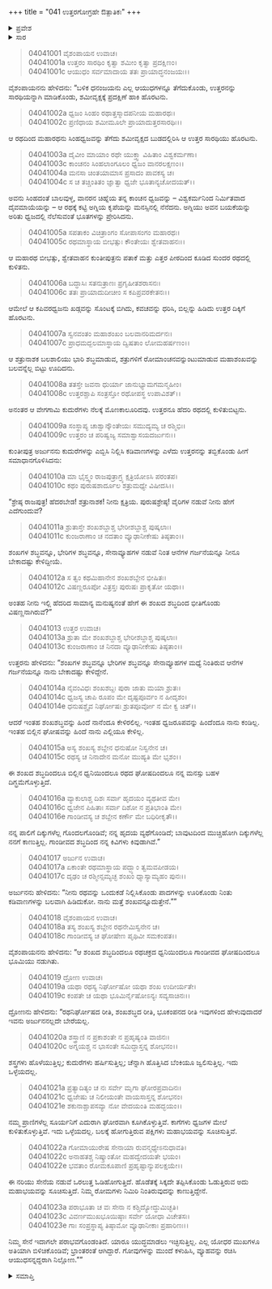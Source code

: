 +++
title = "041 ಉತ್ತರಗೋಗ್ರಹೇ ಔತ್ಪಾತಿಕಃ"
+++

<details><summary>ಪ್ರವೇಶ</summary>


।।   ಓಂ ಓಂ ನಮೋ ನಾರಾಯಣಾಯ।।   ಶ್ರೀ ವೇದವ್ಯಾಸಾಯ ನಮಃ ।।

ಶ್ರೀ ಕೃಷ್ಣದ್ವೈಪಾಯನ ವೇದವ್ಯಾಸ ವಿರಚಿತ  

**ಶ್ರೀ ಮಹಾಭಾರತ**

**ವಿರಾಟ ಪರ್ವ**

**ಗೋಹರಣ ಪರ್ವ**

**ಅಧ್ಯಾಯ 41**

</details>


<details><summary>ಸಾರ</summary>

ಅರ್ಜುನನು ಮಹಾಶಂಖವನ್ನು ಊದುವುದು (1-7). ಶಂಖದ ಮಹಾಸ್ವನವನ್ನು ಕೇಳಿ ಉತ್ತರನು ನಡುಗಲು, ಅರ್ಜುನನು ಅವನಿಗೆ ಆಶ್ವಾಸನೆಯನ್ನಿತ್ತು ಇನ್ನೊಮ್ಮೆ ಶಂಖವನ್ನು ಮೊಳಗಿಸುವುದು (8-17). ಶಂಖಧ್ವನಿಯನ್ನು ಕೇಳಿ ಕೌರವ ಸೇನೆಯಲ್ಲಿದ್ದ ದ್ರೋಣನು ಅದು ಅರ್ಜುನನ ಶಂಖಧ್ವನಿಯೇ ಹೌದು ಎಂದೂ, ಕುರುಸೇನೆಗೆ ಆಪತ್ತನ್ನು ಸೂಚಿಸುವ ಶಕುನಗಳು ಕಾಣಿಸಿಕೊಳ್ಳುತ್ತಿವೆ ಎಂದೂ, ಎಲ್ಲರೂ ಸಾವಧಾನರಾಗಿರಬೇಕೆಂದೂ ಎಚ್ಚರಿಸುವುದು (18-23).

</details>


> 04041001 ವೈಶಂಪಾಯನ ಉವಾಚ।  
04041001a ಉತ್ತರಂ ಸಾರಥಿಂ ಕೃತ್ವಾ ಶಮೀಂ ಕೃತ್ವಾ ಪ್ರದಕ್ಷಿಣಂ।  
04041001c ಆಯುಧಂ ಸರ್ವಮಾದಾಯ ತತಃ ಪ್ರಾಯಾದ್ಧನಂಜಯಃ।।

ವೈಶಂಪಾಯನನು ಹೇಳಿದನು: “ಬಳಿಕ ಧನಂಜಯನು ಎಲ್ಲ ಆಯುಧಗಳನ್ನೂ ತೆಗೆದುಕೊಂಡು, ಉತ್ತರನನ್ನು ಸಾರಥಿಯನ್ನಾಗಿ ಮಾಡಿಕೊಂಡು, ಶಮೀವೃಕ್ಷಕ್ಕೆ ಪ್ರದಕ್ಷಿಣೆ ಹಾಕಿ ಹೊರಟನು.

> 04041002a ಧ್ವಜಂ ಸಿಂಹಂ ರಥಾತ್ತಸ್ಮಾದಪನೀಯ ಮಹಾರಥಃ।  
04041002c ಪ್ರಣಿಧಾಯ ಶಮೀಮೂಲೇ ಪ್ರಾಯಾದುತ್ತರಸಾರಥಿಃ।।

ಆ ರಥದಿಂದ ಮಹಾರಥನು ಸಿಂಹಧ್ವಜವನ್ನು ತೆಗೆದು ಶಮೀವೃಕ್ಷದ ಬುಡದಲ್ಲಿರಿಸಿ ಆ ಉತ್ತರ ಸಾರಥಿಯು ಹೊರಟನು.

> 04041003a ದೈವೀಂ ಮಾಯಾಂ ರಥೇ ಯುಕ್ತ್ವಾ ವಿಹಿತಾಂ ವಿಶ್ವಕರ್ಮಣಾ।   
04041003c ಕಾಂಚನಂ ಸಿಂಹಲಾಂಗೂಲಂ ಧ್ವಜಂ ವಾನರಲಕ್ಷಣಂ।।  
04041004a ಮನಸಾ ಚಿಂತಯಾಮಾಸ ಪ್ರಸಾದಂ ಪಾವಕಸ್ಯ ಚ।  
04041004c ಸ ಚ ತಚ್ಚಿಂತಿತಂ ಜ್ಞಾತ್ವಾ ಧ್ವಜೇ ಭೂತಾನ್ಯಚೋದಯತ್।।

ಅವನು ಸಿಂಹದಂತೆ ಬಾಲವುಳ್ಳ, ವಾನರನ ಚಿಹ್ನೆಯ ತನ್ನ ಕಾಂಚನ ಧ್ವಜವನ್ನು – ವಿಶ್ವಕರ್ಮನಿಂದ ನಿರ್ಮಿತವಾದ ದೈವಮಾಯೆಯನ್ನು – ಆ ರಥಕ್ಕೆ ಕಟ್ಟಿ ಅಗ್ನಿಯ ಕೃಪೆಯನ್ನು ಮನಸ್ಸಿನಲ್ಲಿ ನೆನೆದನು. ಅಗ್ನಿಯು ಅವನ ಬಯಕೆಯನ್ನು ಅರಿತು ಧ್ವಜದಲ್ಲಿ ನೆಲೆಸುವಂತೆ ಭೂತಗಳನ್ನು ಪ್ರೇರಿಸಿದನು.

> 04041005a ಸಪತಾಕಂ ವಿಚಿತ್ರಾಂಗಂ ಸೋಪಾಸಂಗಂ ಮಹಾರಥಃ।  
04041005c ರಥಮಾಸ್ಥಾಯ ಬೀಭತ್ಸುಃ ಕೌಂತೇಯಃ ಶ್ವೇತವಾಹನಃ।।

ಆ ಮಹಾರಥ ಬೀಭತ್ಸು, ಶ್ವೇತವಾಹನ ಕುಂತೀಪುತ್ರನು ಪತಾಕೆ ಮತ್ತು ಎತ್ತರ ಪೀಠದಿಂದ ಕೂಡಿದ ಸುಂದರ ರಥದಲ್ಲಿ ಕುಳಿತನು.

> 04041006a ಬದ್ಧಾಸಿಃ ಸತನುತ್ರಾಣಃ ಪ್ರಗೃಹೀತಶರಾಸನಃ।  
04041006c ತತಃ ಪ್ರಾಯಾದುದೀಚೀಂ ಸ ಕಪಿಪ್ರವರಕೇತನಃ।।

ಆಮೇಲೆ ಆ ಕಪಿವರಧ್ವಜನು ಖಡ್ಗವನ್ನು ಸೊಂಟಕ್ಕೆ ಬಿಗಿದು, ಕವಚವನ್ನು ಧರಿಸಿ, ಬಿಲ್ಲನ್ನು ಹಿಡಿದು ಉತ್ತರ ದಿಕ್ಕಿಗೆ ಹೊರಟನು.

> 04041007a ಸ್ವನವಂತಂ ಮಹಾಶಂಖಂ ಬಲವಾನರಿಮರ್ದನಃ।  
04041007c ಪ್ರಾಧಮದ್ಬಲಮಾಸ್ಥಾಯ ದ್ವಿಷತಾಂ ಲೋಮಹರ್ಷಣಂ।।

ಆ ಶತ್ರುನಾಶಕ ಬಲಶಾಲಿಯು ಭಾರಿ ಶಬ್ಧಮಾಡುವ, ಶತ್ರುಗಳಿಗೆ ರೋಮಾಂಚನವನ್ನುಂಟುಮಾಡುವ ಮಹಾಶಂಖವನ್ನು ಬಲವನ್ನೆಲ್ಲ ಬಿಟ್ಟು ಊದಿದನು.

> 04041008a ತತಸ್ತೇ ಜವನಾ ಧುರ್ಯಾ ಜಾನುಭ್ಯಾಮಗಮನ್ಮಹೀಂ।  
04041008c ಉತ್ತರಶ್ಚಾಪಿ ಸಂತ್ರಸ್ತೋ ರಥೋಪಸ್ಥ ಉಪಾವಿಶತ್।।

ಅನಂತರ ಆ ವೇಗಗಾಮಿ ಕುದುರೆಗಳು ನೆಲಕ್ಕೆ ಮೊಣಕಾಲೂರಿದವು. ಉತ್ತರನೂ ಹೆದರಿ ರಥದಲ್ಲಿ ಕುಳಿತುಬಿಟ್ಟನು.

> 04041009a ಸಂಸ್ಥಾಪ್ಯ ಚಾಶ್ವಾನ್ಕೌಂತೇಯಃ ಸಮುದ್ಯಮ್ಯ ಚ ರಶ್ಮಿಭಿಃ।   
04041009c ಉತ್ತರಂ ಚ ಪರಿಷ್ವಜ್ಯ ಸಮಾಶ್ವಾಸಯದರ್ಜುನಃ।।

ಕುಂತೀಪುತ್ರ ಅರ್ಜುನನು ಕುದುರೆಗಳನ್ನು ಎಬ್ಬಿಸಿ ನಿಲ್ಲಿಸಿ ಕಡಿವಾಣಗಳನ್ನು ಎಳೆದು ಉತ್ತರನನ್ನು ತಬ್ಬಿಕೊಂಡು ಹೀಗೆ ಸಮಾಧಾನಗೊಳಿಸಿದನು:

> 04041010a ಮಾ ಭೈಸ್ತ್ವಂ ರಾಜಪುತ್ರಾಗ್ರ್ಯ ಕ್ಷತ್ರಿಯೋಽಸಿ ಪರಂತಪ।  
04041010c ಕಥಂ ಪುರುಷಶಾರ್ದೂಲ ಶತ್ರುಮಧ್ಯೇ ವಿಷೀದಸಿ।।

“ಶ್ರೇಷ್ಠ ರಾಜಪುತ್ರ! ಹೆದರಬೇಡ! ಶತ್ರುನಾಶಕ! ನೀನು ಕ್ಷತ್ರಿಯ. ಪುರುಷಶ್ರೇಷ್ಠ! ವೈರಿಗಳ ನಡುವೆ ನೀನು ಹೇಗೆ ಎದೆಗುಂದುವೆ?

> 04041011a ಶ್ರುತಾಸ್ತೇ ಶಂಖಶಬ್ದಾಶ್ಚ ಭೇರೀಶಬ್ದಾಶ್ಚ ಪುಷ್ಕಲಾಃ।  
04041011c ಕುಂಜರಾಣಾಂ ಚ ನದತಾಂ ವ್ಯೂಢಾನೀಕೇಷು ತಿಷ್ಠತಾಂ।।

ಶಂಖಗಳ ಶಬ್ಧವನ್ನೂ, ಭೇರಿಗಳ ಶಬ್ಧವನ್ನೂ, ಸೇನಾವ್ಯೂಹಗಳ ನಡುವೆ ನಿಂತ ಆನೆಗಳ ಗರ್ಜನೆಯನ್ನೂ ನೀನೂ ಬೇಕಾದಷ್ಟು ಕೇಳಿದ್ದೀಯೆ.

> 04041012a ಸ ತ್ವಂ ಕಥಮಿಹಾನೇನ ಶಂಖಶಬ್ದೇನ ಭೀಷಿತಃ।  
04041012c ವಿಷಣ್ಣರೂಪೋ ವಿತ್ರಸ್ತಃ ಪುರುಷಃ ಪ್ರಾಕೃತೋ ಯಥಾ।।

ಅಂತಹ ನೀನು ಇಲ್ಲಿ ಹೆದರಿದ ಸಾಮಾನ್ಯ ಮನುಷ್ಯನಂತೆ ಹೇಗೆ ಈ ಶಂಖದ ಶಬ್ಧದಿಂದ ಭೀತಿಗೊಂಡು ವಿಷಣ್ಣನಾಗಿರುವೆ?”

> 04041013 ಉತ್ತರ ಉವಾಚ।  
04041013a ಶ್ರುತಾ ಮೇ ಶಂಖಶಬ್ದಾಶ್ಚ ಭೇರೀಶಬ್ದಾಶ್ಚ ಪುಷ್ಕಲಾಃ।  
04041013c ಕುಂಜರಾಣಾಂ ಚ ನಿನದಾ ವ್ಯೂಢಾನೀಕೇಷು ತಿಷ್ಠತಾಂ।।

ಉತ್ತರನು ಹೇಳಿದನು: “ಶಂಖಗಳ ಶಬ್ಧವನ್ನೂ ಭೇರಿಗಳ ಶಬ್ಧವನ್ನೂ ಸೇನಾವ್ಯೂಹಗಳ ಮಧ್ಯೆ ನಿಂತಿರುವ ಆನೆಗಳ ಗರ್ಜನೆಯನ್ನೂ ನಾನು ಬೇಕಾದಷ್ಟು ಕೇಳಿದ್ದೇನೆ.

> 04041014a ನೈವಂವಿಧಃ ಶಂಖಶಬ್ದಃ ಪುರಾ ಜಾತು ಮಯಾ ಶ್ರುತಃ।   
04041014c ಧ್ವಜಸ್ಯ ಚಾಪಿ ರೂಪಂ ಮೇ ದೃಷ್ಟಪೂರ್ವಂ ನ ಹೀದೃಶಂ।  
04041014e ಧನುಷಶ್ಚೈವ ನಿರ್ಘೋಷಃ ಶ್ರುತಪೂರ್ವೋ ನ ಮೇ ಕ್ವ ಚಿತ್।।

ಆದರೆ ಇಂತಹ ಶಂಖಶಬ್ಧವನ್ನು ಹಿಂದೆ ನಾನೆಂದೂ ಕೇಳಿರಲಿಲ್ಲ. ಇಂತಹ ಧ್ವಜರೂಪವನ್ನು ಹಿಂದೆಂದೂ ನಾನು ಕಂಡಿಲ್ಲ. ಇಂತಹ ಬಿಲ್ಲಿನ ಘೋಷವನ್ನು ಹಿಂದೆ ನಾನು ಎಲ್ಲಿಯೂ ಕೇಳಿಲ್ಲ.

> 04041015a ಅಸ್ಯ ಶಂಖಸ್ಯ ಶಬ್ದೇನ ಧನುಷೋ ನಿಸ್ವನೇನ ಚ।  
04041015c ರಥಸ್ಯ ಚ ನಿನಾದೇನ ಮನೋ ಮುಹ್ಯತಿ ಮೇ ಭೃಶಂ।।

ಈ ಶಂಖದ ಶಬ್ಧದಿಂದಲೂ ಬಿಲ್ಲಿನ ಧ್ವನಿಯಿಂದಲೂ ರಥದ ಘೋಷದಿಂದಲೂ ನನ್ನ ಮನಸ್ಸು ಬಹಳ ದಿಗ್ಭ್ರಮೆಗೊಳ್ಳುತ್ತಿದೆ.

> 04041016a ವ್ಯಾಕುಲಾಶ್ಚ ದಿಶಃ ಸರ್ವಾ ಹೃದಯಂ ವ್ಯಥತೀವ ಮೇ।  
04041016c ಧ್ವಜೇನ ಪಿಹಿತಾಃ ಸರ್ವಾ ದಿಶೋ ನ ಪ್ರತಿಭಾಂತಿ ಮೇ।  
04041016e ಗಾಂಡೀವಸ್ಯ ಚ ಶಬ್ದೇನ ಕರ್ಣೌ ಮೇ ಬಧಿರೀಕೃತೌ।।

ನನ್ನ ಪಾಲಿಗೆ ದಿಕ್ಕುಗಳೆಲ್ಲ ಗೊಂದಲಗೊಂಡಿವೆ; ನನ್ನ ಹೃದಯ ವ್ಯಥೆಗೊಂಡಿದೆ; ಬಾವುಟದಿಂದ ಮುಚ್ಚಿಹೋಗಿ ದಿಕ್ಕುಗಳೆಲ್ಲ ನನಗೆ ಕಾಣುತ್ತಿಲ್ಲ. ಗಾಂಡೀವದ ಶಬ್ಧದಿಂದ ನನ್ನ ಕಿವಿಗಳು ಕಿವುಡಾಗಿವೆ.”

> 04041017 ಅರ್ಜುನ ಉವಾಚ।  
04041017a ಏಕಾಂತೇ ರಥಮಾಸ್ಥಾಯ ಪದ್ಭ್ಯಾಂ ತ್ವಮವಪೀಡಯ।   
04041017c ದೃಢಂ ಚ ರಶ್ಮೀನ್ಸಮ್ಯಚ್ಛ ಶಂಖಂ ಧ್ಮಾಸ್ಯಾಮ್ಯಹಂ ಪುನಃ।।

ಅರ್ಜುನನು ಹೇಳಿದನು: “ನೀನು ರಥವನ್ನು ಒಂದುಕಡೆ ನಿಲ್ಲಿಸಿಕೊಂಡು ಪಾದಗಳನ್ನು ಊರಿಕೊಂಡು ನಿಂತು ಕಡಿವಾಣಗಳನ್ನು ಬಲವಾಗಿ ಹಿಡಿದುಕೋ. ನಾನು ಮತ್ತೆ ಶಂಖವನ್ನೂದುತ್ತೇನೆ.””

> 04041018 ವೈಶಂಪಾಯನ ಉವಾಚ।  
04041018a ತಸ್ಯ ಶಂಖಸ್ಯ ಶಬ್ದೇನ ರಥನೇಮಿಸ್ವನೇನ ಚ।  
04041018c ಗಾಂಡೀವಸ್ಯ ಚ ಘೋಷೇಣ ಪೃಥಿವೀ ಸಮಕಂಪತ।।

ವೈಶಂಪಾಯನನು ಹೇಳಿದನು: “ಆ ಶಂಖದ ಶಬ್ಧದಿಂದಲೂ ರಥಚಕ್ರದ ಧ್ವನಿಯಿಂದಲೂ ಗಾಂಡೀವದ ಘೋಷದಿಂದಲೂ ಭೂಮಿಯು ನಡುಗಿತು.

> 04041019 ದ್ರೋಣ ಉವಾಚ।  
04041019a ಯಥಾ ರಥಸ್ಯ ನಿರ್ಘೋಷೋ ಯಥಾ ಶಂಖ ಉದೀರ್ಯತೇ।  
04041019c ಕಂಪತೇ ಚ ಯಥಾ ಭೂಮಿರ್ನೈಷೋಽನ್ಯಃ ಸವ್ಯಸಾಚಿನಃ।।

ದ್ರೋಣನು ಹೇಳಿದನು: “ರಥನಿರ್ಘೋಷದ ರೀತಿ, ಶಂಖಶಬ್ಧದ ರೀತಿ, ಭೂಕಂಪನದ ರೀತಿ ಇವುಗಳಿಂದ ಹೇಳುವುದಾದರೆ ಇವನು ಅರ್ಜುನನಲ್ಲದೇ ಬೇರೆಯಲ್ಲ.

> 04041020a ಶಸ್ತ್ರಾಣಿ ನ ಪ್ರಕಾಶಂತೇ ನ ಪ್ರಹೃಷ್ಯಂತಿ ವಾಜಿನಃ।  
04041020c ಅಗ್ನಯಶ್ಚ ನ ಭಾಸಂತೇ ಸಮಿದ್ಧಾಸ್ತನ್ನ ಶೋಭನಂ।।

ಶಸ್ತ್ರಗಳು ಹೊಳೆಯುತ್ತಿಲ್ಲ; ಕುದುರೆಗಳು ಹರ್ಷಿಸುತ್ತಿಲ್ಲ; ಚೆನ್ನಾಗಿ ಹೊತ್ತಿಸಿದ ಬೆಂಕಿಯೂ ಜ್ವಲಿಸುತ್ತಿಲ್ಲ. ಇದು ಒಳ್ಳೆಯದಲ್ಲ.

> 04041021a ಪ್ರತ್ಯಾದಿತ್ಯಂ ಚ ನಃ ಸರ್ವೇ ಮೃಗಾ ಘೋರಪ್ರವಾದಿನಃ।   
04041021c ಧ್ವಜೇಷು ಚ ನಿಲೀಯಂತೇ ವಾಯಸಾಸ್ತನ್ನ ಶೋಭನಂ।  
04041021e ಶಕುನಾಶ್ಚಾಪಸವ್ಯಾ ನೋ ವೇದಯಂತಿ ಮಹದ್ಭಯಂ।।

ನಮ್ಮ ಪ್ರಾಣಿಗಳೆಲ್ಲ ಸೂರ್ಯನಿಗೆ ಎದುರಾಗಿ ಘೋರವಾಗಿ ಕೂಗಿಕೊಳ್ಳುತ್ತಿವೆ. ಕಾಗೆಗಳು ಧ್ವಜಗಳ ಮೇಲೆ ಕುಳಿತುಕೊಳ್ಳುತ್ತಿವೆ. ಇದು ಒಳ್ಳೆಯದಲ್ಲ. ಬಲಕ್ಕೆ ಹೋಗುತ್ತಿರುವ ಪಕ್ಷಿಗಳು ಮಹಾಭಯವನ್ನು ಸೂಚಿಸುತ್ತಿವೆ.

> 04041022a ಗೋಮಾಯುರೇಷ ಸೇನಾಯಾ ರುವನ್ಮಧ್ಯೇಽನುಧಾವತಿ।   
04041022c ಅನಾಹತಶ್ಚ ನಿಷ್ಕ್ರಾಂತೋ ಮಹದ್ವೇದಯತೇ ಭಯಂ।  
04041022e ಭವತಾಂ ರೋಮಕೂಪಾಣಿ ಪ್ರಹೃಷ್ಟಾನ್ಯುಪಲಕ್ಷಯೇ।।

ಈ ನರಿಯು ಸೇನೆಯ ನಡುವೆ ಒರಲುತ್ತ ಓಡಿಹೋಗುತ್ತಿದೆ. ಹೊಡೆತಕ್ಕೆ ಸಿಕ್ಕದೇ ತಪ್ಪಿಸಿಕೊಂಡು ಓಡುತ್ತಿರುವ ಅದು ಮಹಾಭಯವನ್ನು ಸೂಚಿಸುತ್ತಿದೆ. ನಿಮ್ಮ ರೋಮಗಳು ನಿಮಿರಿ ನಿಂತಿರುವುದನ್ನು ಕಾಣುತ್ತಿದ್ದೇನೆ.

> 04041023a ಪರಾಭೂತಾ ಚ ವಃ ಸೇನಾ ನ ಕಶ್ಚಿದ್ಯೋದ್ಧುಮಿಚ್ಛತಿ।   
04041023c ವಿವರ್ಣಮುಖಭೂಯಿಷ್ಠಾಃ ಸರ್ವೇ ಯೋಧಾ ವಿಚೇತಸಃ।  
04041023e ಗಾಃ ಸಂಪ್ರಸ್ಥಾಪ್ಯ ತಿಷ್ಠಾಮೋ ವ್ಯೂಢಾನೀಕಾಃ ಪ್ರಹಾರಿಣಃ।।

ನಿಮ್ಮ ಸೇನೆ ಇದಾಗಲೇ ಪರಾಭವಗೊಂಡಂತಿದೆ. ಯಾರೂ ಯುದ್ಧಮಾಡಲು ಇಚ್ಛಿಸುತ್ತಿಲ್ಲ. ಎಲ್ಲ ಯೋಧರ ಮುಖಗಳೂ ಅತಿಯಾಗಿ ಬಿಳಿಚಿಕೊಂಡಿವೆ; ಭ್ರಾಂತರಂತೆ ಆಗಿದ್ದಾರೆ. ಗೋವುಗಳನ್ನು ಮುಂದೆ ಕಳುಹಿಸಿ, ವ್ಯೂಹವನ್ನು ರಚಿಸಿ ಆಯುಧಸನ್ನದ್ದರಾಗಿ ನಿಲ್ಲೋಣ.””

<details><summary>ಸಮಾಪ್ತಿ</summary>


ಇತಿ ಶ್ರೀ ಮಹಾಭಾರತೇ ವಿರಾಟ ಪರ್ವಣಿ ಗೋಹರಣ ಪರ್ವಣಿ ಉತ್ತರಗೋಗ್ರಹೇ ಔತ್ಪಾತಿಕೇ ಏಕಚತ್ವಾರಿಂಶೋಽಧ್ಯಾಯಃ।  
ಇದು ಶ್ರೀ ಮಹಾಭಾರತದಲ್ಲಿ ವಿರಾಟ ಪರ್ವದಲ್ಲಿ ಗೋಹರಣ ಪರ್ವದಲ್ಲಿ ಉತ್ತರಗೋಗ್ರಹದಲ್ಲಿ ಔತ್ಪಾತಿಕದಲ್ಲಿ ನಲ್ವತ್ತೊಂದನೆಯ ಅಧ್ಯಾಯವು.



</details>
